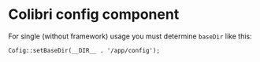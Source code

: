 Colibri config component
========================

For single (without framework) usage you must determine `baseDir` like this:

	Cofig::setBaseDir(__DIR__ . '/app/config');